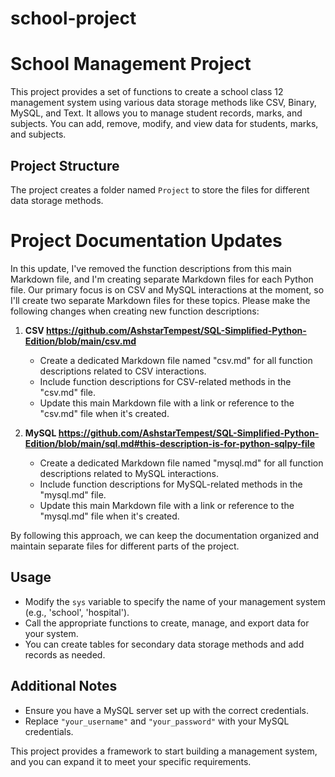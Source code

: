 # school-project

# School Management Project

This project provides a set of functions to create a school class 12 management system using various data storage methods like CSV, Binary, MySQL, and Text. It allows you to manage student records, marks, and subjects. You can add, remove, modify, and view data for students, marks, and subjects.

## Project Structure

The project creates a folder named `Project` to store the files for different data storage methods.

# Project Documentation Updates

In this update, I've removed the function descriptions from this main Markdown file, and I'm creating separate Markdown files for each Python file. Our primary focus is on CSV and MySQL interactions at the moment, so I'll create two separate Markdown files for these topics. Please make the following changes when creating new function descriptions:

1. **CSV https://github.com/AshstarTempest/SQL-Simplified-Python-Edition/blob/main/csv.md**
   - Create a dedicated Markdown file named "csv.md" for all function descriptions related to CSV interactions.
   - Include function descriptions for CSV-related methods in the "csv.md" file.
   - Update this main Markdown file with a link or reference to the "csv.md" file when it's created.

2. **MySQL https://github.com/AshstarTempest/SQL-Simplified-Python-Edition/blob/main/sql.md#this-description-is-for-python-sqlpy-file**
   - Create a dedicated Markdown file named "mysql.md" for all function descriptions related to MySQL interactions.
   - Include function descriptions for MySQL-related methods in the "mysql.md" file.
   - Update this main Markdown file with a link or reference to the "mysql.md" file when it's created.

By following this approach, we can keep the documentation organized and maintain separate files for different parts of the project.

## Usage

- Modify the `sys` variable to specify the name of your management system (e.g., 'school', 'hospital').
- Call the appropriate functions to create, manage, and export data for your system.
- You can create tables for secondary data storage methods and add records as needed.

## Additional Notes

- Ensure you have a MySQL server set up with the correct credentials.
- Replace `"your_username"` and `"your_password"` with your MySQL credentials.

This project provides a framework to start building a management system, and you can expand it to meet your specific requirements.

